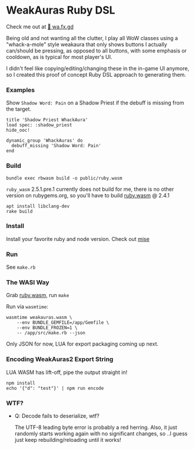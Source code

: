 # WeakAuras Ruby DSL

Check me out at [🔗 wa.fx.gd](https://wa.fx.gd/)

Being old and not wanting all the clutter, I play all WoW classes using a "whack-a-mole" style weakaura that only shows buttons I actually can/should be pressing, as opposed to all buttons, with some emphasis or cooldown, as is typical for most player's UI.

I didn't feel like copying/editing/changing these in the in-game UI anymore, so I created this proof of concept Ruby DSL approach to generating them.

### Examples

Show `Shadow Word: Pain` on a Shadow Priest if the debuff is missing from the target.

```
title 'Shadow Priest WhackAura'
load spec: :shadow_priest
hide_ooc!

dynamic_group 'WhackAuras' do
  debuff_missing 'Shadow Word: Pain'
end
```

### Build

```
bundle exec rbwasm build -o public/ruby.wasm
```

`ruby_wasm` 2.5.1.pre.1 currently does not build for me, there is no other version on rubygems.org, so you'll have to build [ruby.wasm](https://github.com/ruby/ruby.wasm) @ 2.4.1


```
apt install libclang-dev
rake build
```

### Install

Install your favorite ruby and node version. Check out [mise](https://mise.jdx.dev/)

### Run

See `make.rb`

### The WASI Way

Grab [ruby.wasm](https://github.com/ruby/ruby.wasm), run `make`

Run via `wasmtime`:

```
wasmtime weakauras.wasm \
	--env BUNDLE_GEMFILE=/app/Gemfile \
	--env BUNDLE_FROZEN=1 \
	-- /app/src/make.rb --json
```

Only JSON for now, LUA for export packaging coming up next.

### Encoding WeakAuras2 Export String

LUA WASM has lift-off, pipe the output straight in!

```
npm install
echo '{"d": "test"}' | npm run encode
```

### WTF?

- Q: Decode fails to deserialize, wtf? 

  The UTF-8 leading byte error is probably a red herring.
  Also, it just randomly starts working again with no significant changes, so ..I guess just keep rebuilding/reloading until it works!
